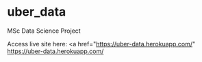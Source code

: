 # uber_data
MSc Data Science Project

Access live site here: <a href="https://uber-data.herokuapp.com/" https://uber-data.herokuapp.com/ <a>
